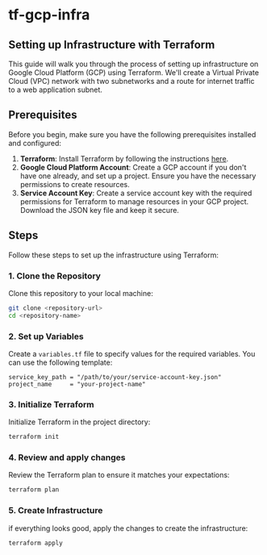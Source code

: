 # tf-gcp-infra

## Setting up Infrastructure with Terraform

This guide will walk you through the process of setting up infrastructure on Google Cloud Platform (GCP) using Terraform. We'll create a Virtual Private Cloud (VPC) network with two subnetworks and a route for internet traffic to a web application subnet.

## Prerequisites

Before you begin, make sure you have the following prerequisites installed and configured:

1. **Terraform**: Install Terraform by following the instructions [here](https://learn.hashicorp.com/tutorials/terraform/install-cli).
2. **Google Cloud Platform Account**: Create a GCP account if you don't have one already, and set up a project. Ensure you have the necessary permissions to create resources.
3. **Service Account Key**: Create a service account key with the required permissions for Terraform to manage resources in your GCP project. Download the JSON key file and keep it secure.

## Steps

Follow these steps to set up the infrastructure using Terraform:

### 1. Clone the Repository

Clone this repository to your local machine:

```bash
git clone <repository-url>
cd <repository-name>
```

### 2. Set up Variables

Create a `variables.tf` file to specify values for the required variables. You can use the following template:

```hcl
service_key_path = "/path/to/your/service-account-key.json"
project_name     = "your-project-name"
```

### 3. Initialize Terraform

Initialize Terraform in the project directory:

```bash
terraform init
```

### 4. Review and apply changes

Review the Terraform plan to ensure it matches your expectations:

```bash
terraform plan
```

### 5. Create Infrastructure

if everything looks good, apply the changes to create the infrastructure:

```bash
terraform apply
```
